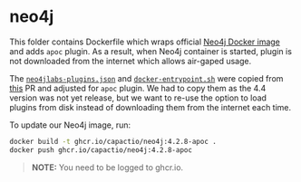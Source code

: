 # neo4j

This folder contains Dockerfile which wraps official [Neo4j Docker image](https://hub.docker.com/_/neo4j/) and adds `apoc` plugin. As a result, when Neo4j container is started, plugin is not downloaded from the internet which allows air-gaped usage.

The [`neo4jlabs-plugins.json`](./neo4jlabs-plugins.json) and [`docker-entrypoint.sh`](./docker-entrypoint.sh) were copied from [this](https://github.com/neo4j/docker-neo4j/pull/302) PR and adjusted for `apoc` plugin. We had to copy them as the 4.4 version was not yet release, but we want to re-use the option to load plugins from disk instead of downloading them from the internet each time.

To update our Neo4j image, run:
```bash
docker build -t ghcr.io/capactio/neo4j:4.2.8-apoc .
docker push ghcr.io/capactio/neo4j:4.2.8-apoc
```

> **NOTE:** You need to be logged to ghcr.io.
